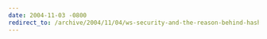 ```yaml
---
date: 2004-11-03 -0800
redirect_to: /archive/2004/11/04/ws-security-and-the-reason-behind-hashed-passwords.aspx/
---
```

